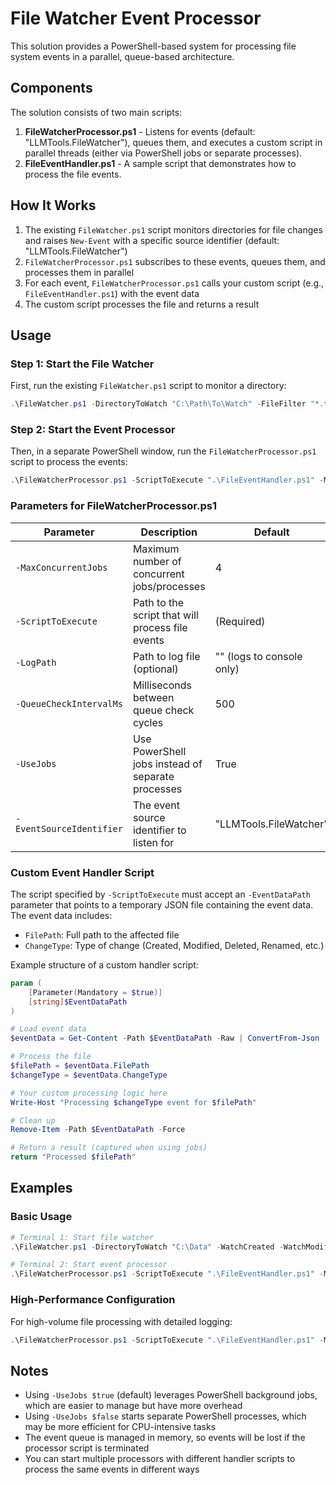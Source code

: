 # File Watcher Event Processor

This solution provides a PowerShell-based system for processing file system events in a parallel, queue-based architecture.

## Components

The solution consists of two main scripts:

1. **FileWatcherProcessor.ps1** - Listens for events (default: "LLMTools.FileWatcher"), queues them, and executes a custom script in parallel threads (either via PowerShell jobs or separate processes).
2. **FileEventHandler.ps1** - A sample script that demonstrates how to process the file events.

## How It Works

1. The existing `FileWatcher.ps1` script monitors directories for file changes and raises `New-Event` with a specific source identifier (default: "LLMTools.FileWatcher")
2. `FileWatcherProcessor.ps1` subscribes to these events, queues them, and processes them in parallel
3. For each event, `FileWatcherProcessor.ps1` calls your custom script (e.g., `FileEventHandler.ps1`) with the event data
4. The custom script processes the file and returns a result

## Usage

### Step 1: Start the File Watcher

First, run the existing `FileWatcher.ps1` script to monitor a directory:

```powershell
.\FileWatcher.ps1 -DirectoryToWatch "C:\Path\To\Watch" -FileFilter "*.txt" -WatchCreated -WatchModified -IncludeSubdirectories
```

### Step 2: Start the Event Processor

Then, in a separate PowerShell window, run the `FileWatcherProcessor.ps1` script to process the events:

```powershell
.\FileWatcherProcessor.ps1 -ScriptToExecute ".\FileEventHandler.ps1" -MaxConcurrentJobs 4 -LogPath "processor.log"
```

### Parameters for FileWatcherProcessor.ps1

| Parameter | Description | Default |
|-----------|-------------|---------|
| `-MaxConcurrentJobs` | Maximum number of concurrent jobs/processes | 4 |
| `-ScriptToExecute` | Path to the script that will process file events | (Required) |
| `-LogPath` | Path to log file (optional) | "" (logs to console only) |
| `-QueueCheckIntervalMs` | Milliseconds between queue check cycles | 500 |
| `-UseJobs` | Use PowerShell jobs instead of separate processes | True |
| `-EventSourceIdentifier` | The event source identifier to listen for | "LLMTools.FileWatcher" |

### Custom Event Handler Script

The script specified by `-ScriptToExecute` must accept an `-EventDataPath` parameter that points to a temporary JSON file containing the event data. The event data includes:

- `FilePath`: Full path to the affected file
- `ChangeType`: Type of change (Created, Modified, Deleted, Renamed, etc.)

Example structure of a custom handler script:

```powershell
param (
    [Parameter(Mandatory = $true)]
    [string]$EventDataPath
)

# Load event data
$eventData = Get-Content -Path $EventDataPath -Raw | ConvertFrom-Json

# Process the file
$filePath = $eventData.FilePath
$changeType = $eventData.ChangeType

# Your custom processing logic here
Write-Host "Processing $changeType event for $filePath"

# Clean up
Remove-Item -Path $EventDataPath -Force

# Return a result (captured when using jobs)
return "Processed $filePath"
```

## Examples

### Basic Usage

```powershell
# Terminal 1: Start file watcher
.\FileWatcher.ps1 -DirectoryToWatch "C:\Data" -WatchCreated -WatchModified -ProcessExistingFiles

# Terminal 2: Start event processor 
.\FileWatcherProcessor.ps1 -ScriptToExecute ".\FileEventHandler.ps1" -MaxConcurrentJobs 2
```

### High-Performance Configuration

For high-volume file processing with detailed logging:

```powershell
.\FileWatcherProcessor.ps1 -ScriptToExecute ".\FileEventHandler.ps1" -MaxConcurrentJobs 8 -UseJobs $false -QueueCheckIntervalMs 100 -LogPath "high_volume_processing.log"
```

## Notes

- Using `-UseJobs $true` (default) leverages PowerShell background jobs, which are easier to manage but have more overhead
- Using `-UseJobs $false` starts separate PowerShell processes, which may be more efficient for CPU-intensive tasks
- The event queue is managed in memory, so events will be lost if the processor script is terminated
- You can start multiple processors with different handler scripts to process the same events in different ways
